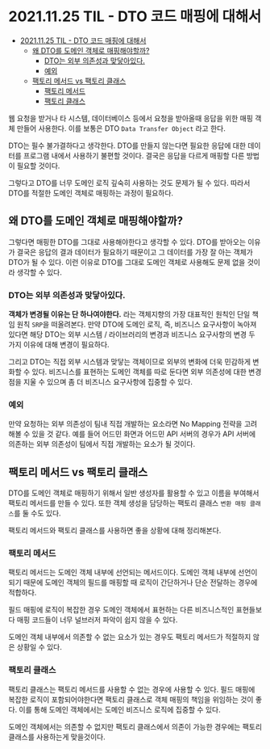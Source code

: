 # 2021.11.25 TIL - DTO 코드 매핑에 대해서

- [2021.11.25 TIL - DTO 코드 매핑에 대해서](#20211125-til---dto-코드-매핑에-대해서)
  - [왜 DTO를 도메인 객체로 매핑해야할까?](#왜-dto를-도메인-객체로-매핑해야할까)
    - [DTO는 외부 의존성과 맞닿아있다.](#dto는-외부-의존성과-맞닿아있다)
    - [예외](#예외)
  - [팩토리 메서드 vs 팩토리 클래스](#팩토리-메서드-vs-팩토리-클래스)
    - [팩토리 메서드](#팩토리-메서드)
    - [팩토리 클래스](#팩토리-클래스)

웹 요청을 받거나 타 시스템, 데이터베이스 등에서 요청을 받아올때 응답을 위한 매핑 객체 만들어 사용한다. 이를 보통은 DTO `Data Transfer Object` 라고 한다.

DTO는 필수 불가결하다고 생각한다. DTO를 만들지 않는다면 필요한 응답에 대한 데이터를 프로그램 내에서 사용하기 불편할 것이다. 결국은 응답을 다르게 매핑할 다른 방법이 필요할 것이다.

그렇다고 DTO를 너무 도메인 로직 깊숙히 사용하는 것도 문제가 될 수 있다. 따라서 DTO를 적절한 도메인 객체로 매핑하는 과정이 필요하다.

## 왜 DTO를 도메인 객체로 매핑해야할까?

그렇다면 매핑한 DTO를 그대로 사용해야한다고 생각할 수 있다. DTO를 받아오는 이유가 결국은 응답의 결과 데이터가 필요하기 때문이고 그 데이터를 가장 잘 아는 객체가 DTO가 될 수 있다. 이런 이유로 DTO를 그대로 도메인 객체로 사용해도 문제 없을 것이라 생각할 수 있다.

### DTO는 외부 의존성과 맞닿아있다.

**객체가 변경될 이유는 단 하나여야한다.** 라는 객체지향의 가장 대표적인 원칙인 단일 책임 원칙 `SRP`을 떠올려본다. 만약 DTO에 도메인 로직, 즉, 비즈니스 요구사항이 녹아져있다면 해당 DTO는 외부 시스템 / 라이브러리의 변경과 비즈니스 요구사항의 변경 두 가지 이유에 대해 변경이 필요하다.

그리고 DTO는 직접 외부 시스템과 맞닿는 객체이므로 외부의 변화에 더욱 민감하게 변화할 수 있다. 비즈니스를 표현하는 도메인 객체를 따로 둔다면 외부 의존성에 대한 변경점을 지울 수 있으며 좀 더 비즈니스 요구사항에 집중할 수 있다.

### 예외

만약 요청하는 외부 의존성이 팀내 직접 개발하는 요소라면 No Mapping 전략을 고려해볼 수 있을 것 같다.
예를 들어 어드민 화면과 어드민 API 서버의 경우가 API 서버에 의존하는 외부 의존성이 팀에서 직접 개발하는 요소가 될 것이다.

## 팩토리 메서드 vs 팩토리 클래스

DTO를 도메인 객체로 매핑하기 위해서 일반 생성자를 활용할 수 있고 이름을 부여해서 팩토리 메서드를 만들 수 있다. 또한 객체 생성을 담당하는 팩토리 클래스 `변환 매핑 클래스`를 둘 수도 있다.

팩토리 메서드와 팩토리 클래스를 사용하면 좋을 상황에 대해 정리해본다.

### 팩토리 메서드

팩토리 메서드는 도메인 객체 내부에 선언되는 메서드이다. 도메인 객체 내부에 선언이 되기 때문에 도메인 객체의 필드를 매핑할 때 로직이 간단하거나 단순 전달하는 경우에 적합하다.

필드 매핑에 로직이 복잡한 경우 도메인 객체에서 표현하는 다른 비즈니스적인 표현들보다 매핑 코드들이 너무 널브러저 파악이 쉽지 않을 수 있다.

도메인 객체 내부에서 의존할 수 없는 요소가 있는 경우도 팩토리 메서드가 적절하지 않은 상황일 수 있다.

### 팩토리 클래스

팩토리 클래스는 팩토리 메서드를 사용할 수 없는 경우에 사용할 수 있다. 필드 매핑에 복잡한 로직이 포함되어야한다면 팩토리 클래스로 객체 매핑의 책임을 위임하는 것이 좋다. 이를 통해 도메인 객체에서는 도메인 비즈니스 로직에 집중할 수 있다.

도메인 객체에서는 의존할 수 없지만 팩토리 클래스에서 의존이 가능한 경우에는 팩토리 클래스를 사용하는게 맞을것이다.
